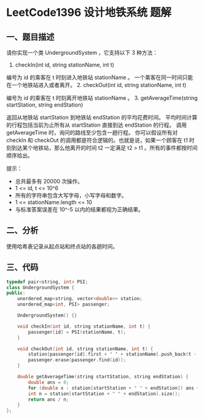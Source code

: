 # LeetCode1396 设计地铁系统 题解

## 一、题目描述

请你实现一个类 UndergroundSystem ，它支持以下 3 种方法：

1. checkIn(int id, string stationName, int t)

编号为 id 的乘客在 t 时刻进入地铁站 stationName 。
一个乘客在同一时间只能在一个地铁站进入或者离开。
2. checkOut(int id, string stationName, int t)

编号为 id 的乘客在 t 时刻离开地铁站 stationName 。
3. getAverageTime(string startStation, string endStation) 

返回从地铁站 startStation 到地铁站 endStation 的平均花费时间。
平均时间计算的行程包括当前为止所有从 startStation 直接到达 endStation 的行程。
调用 getAverageTime 时，询问的路线至少包含一趟行程。
你可以假设所有对 checkIn 和 checkOut 的调用都是符合逻辑的。也就是说，如果一个顾客在 t1 时刻到达某个地铁站，那么他离开的时间 t2 一定满足 t2 > t1 。所有的事件都按时间顺序给出。

提示：

+ 总共最多有 20000 次操作。
+ 1 <= id, t <= 10^6
+ 所有的字符串包含大写字母，小写字母和数字。
+ 1 <= stationName.length <= 10
+ 与标准答案误差在 10^-5 以内的结果都视为正确结果。



## 二、分析

使用哈希表记录从起点站和终点站的各趟时间。


## 三、代码

```c++
typedef pair<string, int> PSI;
class UndergroundSystem {
public:
    unordered_map<string, vector<double>> station;
    unordered_map<int, PSI> passenger;

    UndergroundSystem() {}

    void checkIn(int id, string stationName, int t) {
        passenger[id] = PSI(stationName, t);
    }

    void checkOut(int id, string stationName, int t) {
        station[passenger[id].first + " " + stationName].push_back(t - passenger[id].second);
        passenger.erase(passenger.find(id));
    }

    double getAverageTime(string startStation, string endStation) {
        double ans = 0;
        for (double x : station[startStation + " " + endStation]) ans += x;
        int n = station[startStation + " " + endStation].size();
        return ans / n;
    }
};
```


